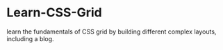 # Learn-CSS-Grid
learn the fundamentals of CSS grid by building different complex layouts, including a blog.
